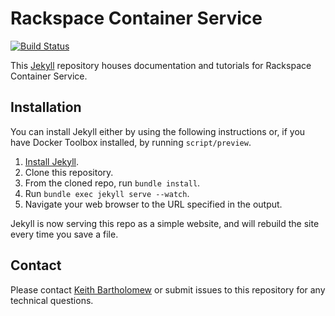 # Rackspace Container Service

[![Build Status](https://travis-ci.org/rackerlabs/docs-container-service.svg?branch=master)](https://travis-ci.org/rackerlabs/docs-container-service)


This [Jekyll](http://jekyllrb.com/) repository houses documentation and tutorials for Rackspace Container Service.

## Installation
You can install Jekyll either by using the following instructions or, if you have Docker Toolbox installed, by running `script/preview`.

1. [Install Jekyll](http://jekyllrb.com/docs/installation/).
1. Clone this repository.
1. From the cloned repo, run `bundle install`.
1. Run `bundle exec jekyll serve --watch`.
1. Navigate your web browser to the URL specified in the output.

Jekyll is now serving this repo as a simple website, and will rebuild the site every time you save a file.

## Contact

Please contact [Keith Bartholomew](https://github.com/ktbartholomew) or submit issues to this repository for any technical questions.
